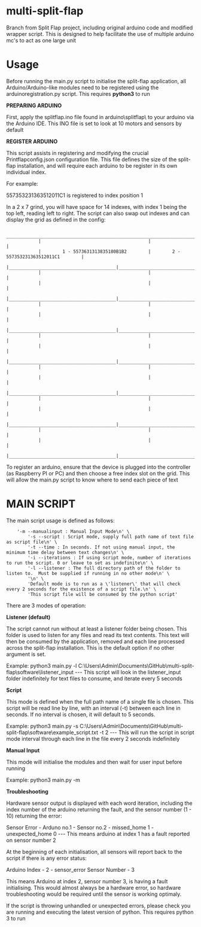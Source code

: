 # multi-split-flap
Branch from Split Flap project, including original arduino code and modified wrapper script. This is designed to help facilitate the use of multiple arduino mc's to act as one large unit

<h1>Usage</h1>

Before running the main.py script to initialise the split-flap application, all Arduino/Arduino-like modules need to be registered using the arduinoregistration.py script. This requires **python3** to run

**PREPARING ARDUINO**

First, apply the splitflap.ino file found in arduino\splitflap\ to your arduino via the Arduino IDE. This INO file is set to look at 10 motors and sensors by default

**REGISTER ARDUINO**

This script assists in registering and modifying the crucial Printflapconfig.json configuration file. This file defines the size of the split-flap installation, and will require each arduino to be register in its own individual index.

For example:

557353231363512011C1 is registered to index position 1

In a 2 x 7 grind, you will have space for 14 indexes, with index 1 being the top left, reading left to right. The script can also swap out indexes and can display the grid as defined in the config: 

                ________________________________________________________________________________
                |                                        |                                        |
                |        1 - 5573631313835180B1B2        |        2 - 557353231363512011C1        |
                |________________________________________|________________________________________|
                |                                        |                                        |
                |                                        |                                        |
                |________________________________________|________________________________________|
                |                                        |                                        |
                |                                        |                                        |
                |________________________________________|________________________________________|
                |                                        |                                        |
                |                                        |                                        |
                |________________________________________|________________________________________|
                |                                        |                                        |
                |                                        |                                        |
                |________________________________________|________________________________________|
                |                                        |                                        |
                |                                        |                                        |
                |________________________________________|________________________________________|
                |                                        |                                        |
                |                                        |                                        |
                |________________________________________|________________________________________|
				

To register an arduino, ensure that the device is plugged into the controller (as Raspberry PI or PC) and then choose a free index slot on the grid. This will allow the main.py script to know where to send each piece of text

<h1>MAIN SCRIPT</h1>

The main script usage is defined as follows:

	    '-m --manualinput : Manual Input Mode\n' \
            '-s --script : Script mode, supply full path name of text file as script file\n' \
            '-t --time : In seconds. If not using manual input, the minimum time delay between text changes\n' \
            '-i --iterations : If using script mode, number of iterations to run the script. 0 or leave to set as indefinite\n' \
            '-l --listener : The full directory path of the folder to listen to.  Must be supplied if running in no other mode\n' \
            '\n' \
            'Default mode is to run as a \'listener\' that will check every 2 seconds for the existence of a script file.\n' \
            'This script file will be consumed by the python script'
		

There are 3 modes of operation:

**Listener (default)**

The script cannot run without at least a listener folder being chosen. This folder is used to listen for any files and read its text contents. This text will then be consumed by the application, removed and each line processed across the split-flap installation. This is the default option if no other argument is set.

Example: python3 main.py -l C:\Users\Admin\Documents\GitHub\multi-split-flap\software\listener_input --- This script will look in the listener_input folder indefinitely for text files to consume, and iterate every 5 seconds

**Script**

This mode is defined when the full path name of a single file is chosen. This script will be read line by line, with an interval (-t) between each line in seconds. If no interval is chosen, it will default to 5 seconds.

Example: python3 main.py -s C:\Users\Admin\Documents\GitHub\multi-split-flap\software\example_script.txt -t 2 --- This will run the script in script mode interval through each line in the file every 2 seconds indefinitely

**Manual Input**

This mode will initialise the modules and then wait for user input before running

Example: python3 main.py -m

**Troubleshooting**

Hardware sensor output is displayed with each word iteration, including the index number of the arduino returning the fault, and the sensor number (1 - 10) returning the error:

Sensor Error - Arduno no.1 - Sensor no.2 - missed_home 1 - unexpected_home 0 --- This means arduino at index 1 has a fault reported on sensor number 2

At the beginning of each initialisation, all sensors will report back to the script if there is any error status:

Arduino Index - 2 - sensor_error
Sensor Number - 3

This means Arduino at index 2, sensor number 3, is having a fault initialising. This would almost always be a hardware error, so hardware troubleshooting would be required until the sensor is working optimaly.

If the script is throwing unhandled or unexpected errors, please check you are running and executing the latest version of python. This requires python 3 to run
